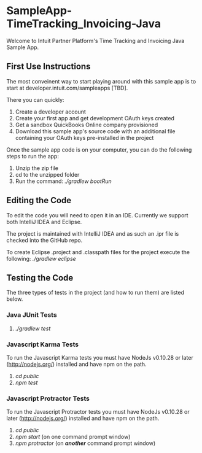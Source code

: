 SampleApp-TimeTracking_Invoicing-Java
=====================================

Welcome to Intuit Partner Platform's Time Tracking and Invoicing Java Sample App.

## First Use Instructions

The most conveinent way to start playing around with this sample app is to start at developer.intuit.com/sampleapps [TBD]. 

There you can quickly:

1. Create a developer account
2. Create your first app and get development OAuth keys created
3. Get a sandbox QuickBooks Online company provisioned
4. Download this sample app's source code with an additional file containing your OAuth keys pre-installed in the project

Once the sample app code is on your computer, you can do the following steps to run the app:

1. Unzip the zip file
2. cd to the unzipped folder
3. Run the command: _./gradlew bootRun_

## Editing the Code
To edit the code you will need to open it in an IDE. Currently we support both IntelliJ IDEA and Eclipse.

The project is maintained with IntelliJ IDEA and as such an .ipr file is checked into the GitHub repo. 

To create Eclipse .project and .classpath files for the project execute the following: _./gradlew eclipse_

## Testing the Code
The three types of tests in the project (and how to run them) are listed below.

### Java JUnit Tests
1. _./gradlew test_

### Javascript Karma Tests
To run the Javascript Karma tests you must have NodeJs v0.10.28 or later (http://nodejs.org/) installed and have npm on the path.

1. _cd public_
2. _npm test_

### Javascript Protractor Tests
To run the Javascript Protractor tests you must have NodeJs v0.10.28 or later (http://nodejs.org/) installed and have npm on the path.

1. _cd public_
2. _npm start_ (on one command prompt window)
3. _npm protractor_ (on **_another_** command prompt window)









    













